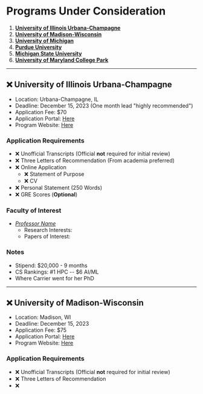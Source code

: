 # Programs Under Consideration

1. [**University of Illinois Urbana-Champagne**](#university-of-illinois-urbana-champagne)
2. [**University of Madison-Wisconsin**](#university-of-madison-wisconsin)
3. [**University of Michigan**](#university-of-michigan)
4. [**Purdue University**](#purdue-university)
5. [**Michigan State University**](#michigan-state-university)
6. [**University of Maryland College Park**](#university-of-maryland-college-park)

---

## :x: University of Illinois Urbana-Champagne
* Location: Urbana-Champagne, IL
* Deadline: December 15, 2023 (One month lead "highly recommended")
* Application Fee: $70
* Application Portal: [Here](https://grad.illinois.edu/admissions/apply)
* Program Website: [Here](https://cs.illinois.edu/admissions/graduate)


### Application Requirements
- :x: Unofficial Transcripts (Official **not** required for initial review)
- :x: Three Letters of Recommendation (From academia preferred)
- :x: Online Application
  - :x: Statement of Purpose
  - :x: CV
- :x: Personal Statement (250 Words)
- :x: GRE Scores (**Optional**)

### Faculty of Interest
* [*Professor Name*]()
  * Research Interests: 
  * Papers of Interest: 

### Notes

* Stipend: $20,000 - 9 months
* CS Rankings: #1 HPC -- $6 AI/ML
* Where Carrier went for her PhD

---

## :x: University of Madison-Wisconsin
* Location: Madison, WI
* Deadline: December 15, 2023
* Application Fee: $75
* Application Portal: [Here](https://grad.wisc.edu/apply/)
* Program Website: [Here](https://guide.wisc.edu/graduate/computer-sciences/computer-sciences-phd/#admissionstext)

### Application Requirements
- :x: Unofficial Transcripts (Official **not** required for initial review)
- :x: Three Letters of Recommendation
- :x: 